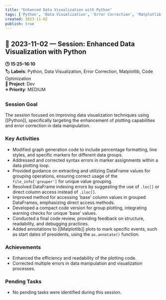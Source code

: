 ```yaml
---
title: "Enhanced Data Visualization with Python"
tags: ['Python', 'Data Visualization', 'Error Correction', 'Matplotlib', 'Code Optimization']
created: 2023-11-02
publish: true
---
```


## 📅 2023-11-02 — Session: Enhanced Data Visualization with Python

**🕒 15:25–16:10**  
**🏷️ Labels**: Python, Data Visualization, Error Correction, Matplotlib, Code Optimization  
**📂 Project**: Dev  
**⭐ Priority**: MEDIUM  


### Session Goal
The session focused on improving data visualization techniques using [[Python]], specifically targeting the enhancement of plotting capabilities and error correction in data manipulation.

### Key Activities
- Modified graph generation code to include percentage formatting, line styles, and specific markers for different data groups.
- Addressed and corrected syntax errors in marker assignments within a data plotting loop.
- Provided guidance on extracting and utilizing DataFrame values for grouping operations, ensuring correct usage of the `file_info['grouper']` for unique value grouping.
- Resolved DataFrame indexing errors by suggesting the use of `.loc[]` or direct column access instead of `.iloc[]`.
- Improved method for accessing 'base' column values in grouped DataFrames, emphasizing direct access methods.
- Developed a compact code version for group plotting, integrating warning checks for unique 'base' values.
- Conducted a final code review, providing feedback on structure, readability, and debugging practices.
- Added annotations to [[Matplotlib]] plots to mark specific events, such as start dates of presidents, using the `ax.annotate()` function.

### Achievements
- Enhanced the efficiency and readability of the plotting code.
- Corrected multiple errors in data manipulation and visualization processes.

### Pending Tasks
- No pending tasks were identified during this session.

